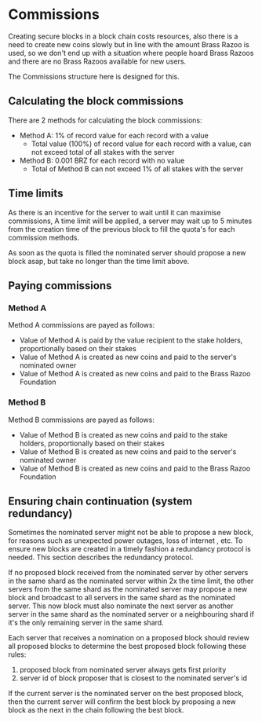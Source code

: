 
# Commissions

Creating secure blocks in a block chain costs resources, also there is a need to create new coins slowly but in line with the amount Brass Razoo is used, so we don't end up with a situation where people hoard Brass Razoos and there are no Brass Razoos available for new users.

The Commissions structure here is designed for this.

## Calculating the block commissions

There are 2 methods for calculating the block commissions:
- Method A: 1% of record value for each record with a value
	- Total value (100%) of record value for each record with a value, can not exceed total of all stakes with the server
- Method B: 0.001 BRZ for each record with no value
	- Total of Method B can not exceed 1% of all stakes with the server

## Time limits

As there is an incentive for the server to wait until it can maximise commissions, A time limit will be applied, a server may wait up to 5 minutes from the creation time of the previous block to fill the quota's for each commission methods.

As soon as the quota is filled the nominated server should propose a new block asap, but take no longer than the time limit above.

## Paying commissions

### Method A

Method A commissions are payed as follows:
- Value of Method A is paid by the value recipient to the stake holders, proportionally based on their stakes
- Value of Method A is created as new coins and paid to the server's nominated owner
- Value of Method A is created as new coins and paid to the Brass Razoo Foundation

### Method B

Method B commissions are payed as follows:
- Value of Method B is created as new coins and paid to the stake holders, proportionally based on their stakes
- Value of Method B is created as new coins and paid to the server's nominated owner
- Value of Method B is created as new coins and paid to the Brass Razoo Foundation


## Ensuring chain continuation (system redundancy)

Sometimes the nominated server might not be able to propose a new block, for reasons such as unexpected power outages, loss of internet , etc. To ensure new blocks are created in a timely fashion a redundancy protocol is needed. This section describes the redundancy protocol.

If no proposed block received from the nominated server by other servers in the same shard as the nominated server within 2x the time limit, the other servers from the same shard as the nominated server may propose a new block and broadcast to all servers in the same shard as the nominated server. This now block must also nominate the next server as another server in the same shard as the nominated server or a neighbouring shard if it's the only remaining server in the same shard.

Each server that receives a nomination on a proposed block should review all proposed blocks to determine the best proposed block following these rules:
1. proposed block from nominated server always gets first priority
2. server id of block proposer that is closest to the nominated server's id

If the current server is the nominated server on the best proposed block, then the current server will confirm the best block by proposing a new block as the next in the chain following the best block.
